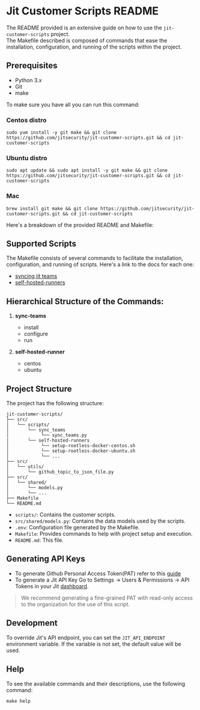 # Jit Customer Scripts README

The README provided is an extensive guide on how to use the `jit-customer-scripts` project. \
The Makefile described is composed of commands that ease the installation, configuration, and running of the scripts
within the project.

## Prerequisites

- Python 3.x
- Git
- make

To make sure you have all you can run this command:

### Centos distro

```shell
sudo yum install -y git make && git clone https://github.com/jitsecurity/jit-customer-scripts.git && cd jit-customer-scripts
```

### Ubuntu distro

```shell
sudo apt update && sudo apt install -y git make && git clone https://github.com/jitsecurity/jit-customer-scripts.git && cd jit-customer-scripts
```

### Mac

```shell
brew install git make && git clone https://github.com/jitsecurity/jit-customer-scripts.git && cd jit-customer-scripts
```

Here's a breakdown of the provided README and Makefile:

## Supported Scripts

The Makefile consists of several commands to facilitate the installation, configuration, and running of scripts. Here's
a link to the docs for each one:

* [syncing jit teams](src/scripts/sync_teams/sync-teams.md)
* [self-hosted-runners](src/scripts/self-hosted-runners/self-hosted-runner.md)

## Hierarchical Structure of the Commands:

1. **sync-teams**
    - install
    - configure
    - run

2. **self-hosted-runner**
    - centos
    - ubuntu

## Project Structure

The project has the following structure:

```
jit-customer-scripts/
├── src/
│   └── scripts/
│       └── sync_teams
│            └── sync_teams.py
|       └── self-hosted-runners
│            └── setup-rootless-docker-centos.sh
│            └── setup-rootless-docker-ubuntu.sh
│            └── ...
├── src/
│   └── utils/
│       └── github_topic_to_json_file.py
├── src/
│   └── shared/
│       └── models.py
│       └── ...
├── Makefile
└── README.md
```

- `scripts/`: Contains the customer scripts.
- `src/shared/models.py`: Contains the data models used by the scripts.
- `.env`: Configuration file generated by the Makefile.
- `Makefile`: Provides commands to help with project setup and execution.
- `README.md`: This file.

## Generating API Keys

* To generate Github Personal Access Token(PAT) refer to
  this [guide](https://docs.github.com/en/authentication/keeping-your-account-and-data-secure/managing-your-personal-access-tokens#creating-a-personal-access-token-classic)
* To generate a Jit API Key Go to Settings -> Users & Permissions -> API Tokens in your
  Jit [dashboard](https://platform.jit.io).

> We recommend generating a fine-grained PAT with read-only access to the organization for the use of this script.

## Development

To override Jit's API endpoint, you can set the `JIT_API_ENDPOINT` environment variable. If the variable is not set, the
default value will be used.

## Help

To see the available commands and their descriptions, use the following command:

```shell
make help
```
